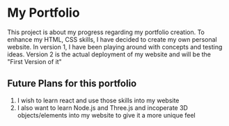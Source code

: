 # My Portfolio

This project is about my progress regarding my portfolio creation. To enhance my HTML, CSS skills, I have decided to create my own personal website. In version 1, I have been playing around with
concepts and testing ideas. Version 2 is the actual deployment of my website and will be the "First Version of it"

## Future Plans for this portfolio
1. I wish to learn react and use those skills into my website
2. I also want to learn Node.js and Three.js and incoperate 3D objects/elements into my website to give it a more unique feel
